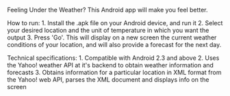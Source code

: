 Feeling Under the Weather? This Android app will make you feel better.

How to run: 1. Install the .apk file on your Android device, and run it 2. Select your desired location and the unit of temperature in which you want the output 3. Press 'Go'. This will display on a new screen the current weather conditions of your location, and will also provide a forecast for the next day.

Technical specifications: 1. Compatible with Android 2.3 and above 2. Uses the Yahoo! weather API at it's backend to obtain weather information and forecasts 3. Obtains information for a particular location in XML format from the Yahoo! web API, parses the XML document and displays info on the screen